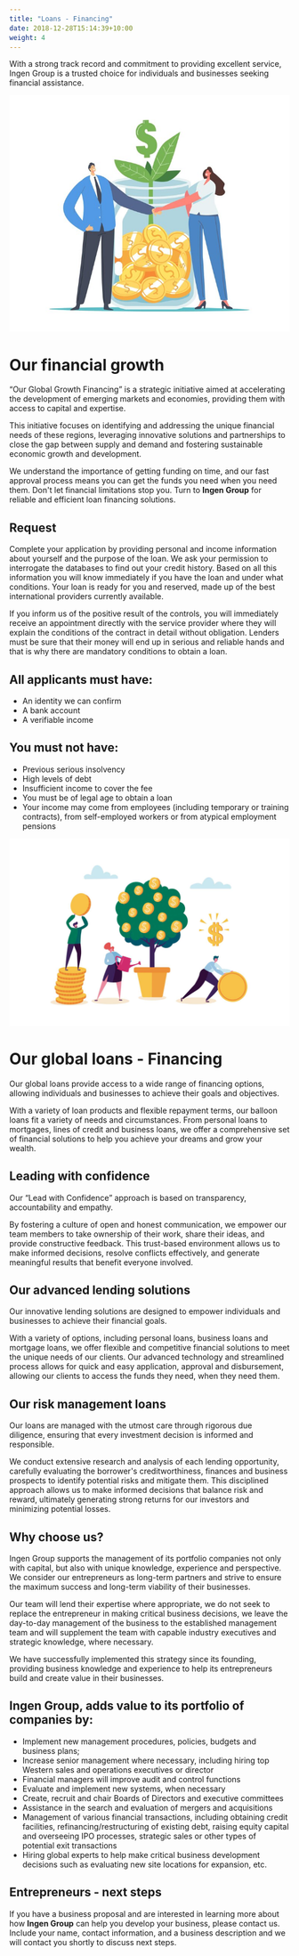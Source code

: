 ```yaml
---
title: "Loans - Financing"
date: 2018-12-28T15:14:39+10:00
weight: 4
---
```


With a strong track record and commitment to providing excellent service, Ingen Group is a trusted choice for individuals and businesses seeking financial assistance.

![Accounting Services](/images/ayuda-financiera.jpg)

# Our financial growth

“Our Global Growth Financing” is a strategic initiative aimed at accelerating the development of emerging markets and economies, providing them with access to capital and expertise.

This initiative focuses on identifying and addressing the unique financial needs of these regions, leveraging innovative solutions and partnerships to close the gap between supply and demand and fostering sustainable economic growth and development.

We understand the importance of getting funding on time, and our fast approval process means you can get the funds you need when you need them. Don't let financial limitations stop you. Turn to **Ingen Group** for reliable and efficient loan financing solutions.

## Request

Complete your application by providing personal and income information about yourself and the purpose of the loan. We ask your permission to interrogate the databases to find out your credit history. Based on all this information you will know immediately if you have the loan and under what conditions. Your loan is ready for you and reserved, made up of the best international providers currently available.

If you inform us of the positive result of the controls, you will immediately receive an appointment directly with the service provider where they will explain the conditions of the contract in detail without obligation. Lenders must be sure that their money will end up in serious and reliable hands and that is why there are mandatory conditions to obtain a loan.

## All applicants must have:

- An identity we can confirm
- A bank account
- A verifiable income

## You must not have:

- Previous serious insolvency
- High levels of debt
- Insufficient income to cover the fee
- You must be of legal age to obtain a loan
- Your income may come from employees (including temporary or training contracts), from self-employed workers or from atypical employment pensions

![Accounting Services](/images/razones-invertir.jpg)

# Our global loans - Financing

Our global loans provide access to a wide range of financing options, allowing individuals and businesses to achieve their goals and objectives.

With a variety of loan products and flexible repayment terms, our balloon loans fit a variety of needs and circumstances. From personal loans to mortgages, lines of credit and business loans, we offer a comprehensive set of financial solutions to help you achieve your dreams and grow your wealth.

## Leading with confidence

Our “Lead with Confidence” approach is based on transparency, accountability and empathy.

By fostering a culture of open and honest communication, we empower our team members to take ownership of their work, share their ideas, and provide constructive feedback. This trust-based environment allows us to make informed decisions, resolve conflicts effectively, and generate meaningful results that benefit everyone involved.

## Our advanced lending solutions

Our innovative lending solutions are designed to empower individuals and businesses to achieve their financial goals.

With a variety of options, including personal loans, business loans and mortgage loans, we offer flexible and competitive financial solutions to meet the unique needs of our clients. Our advanced technology and streamlined process allows for quick and easy application, approval and disbursement, allowing our clients to access the funds they need, when they need them.

## Our risk management loans

Our loans are managed with the utmost care through rigorous due diligence, ensuring that every investment decision is informed and responsible.

We conduct extensive research and analysis of each lending opportunity, carefully evaluating the borrower's creditworthiness, finances and business prospects to identify potential risks and mitigate them. This disciplined approach allows us to make informed decisions that balance risk and reward, ultimately generating strong returns for our investors and minimizing potential losses.

## Why choose us? 

Ingen Group supports the management of its portfolio companies not only with capital, but also with unique knowledge, experience and perspective. We consider our entrepreneurs as long-term partners and strive to ensure the maximum success and long-term viability of their businesses.

Our team will lend their expertise where appropriate, we do not seek to replace the entrepreneur in making critical business decisions, we leave the day-to-day management of the business to the established management team and will supplement the team with capable industry executives and strategic knowledge, where necessary.

We have successfully implemented this strategy since its founding, providing business knowledge and experience to help its entrepreneurs build and create value in their businesses.

## **Ingen Group**, adds value to its portfolio of companies by:

  - Implement new management procedures, policies, budgets and business plans;
  - Increase senior management where necessary, including hiring top Western sales and operations executives or director
  - Financial managers will improve audit and control functions
  - Evaluate and implement new systems, when necessary
  - Create, recruit and chair Boards of Directors and executive committees
  - Assistance in the search and evaluation of mergers and acquisitions
  - Management of various financial transactions, including obtaining credit facilities, refinancing/restructuring of existing debt, raising equity capital and overseeing IPO processes, strategic sales or other types of potential exit transactions
  - Hiring global experts to help make critical business development decisions such as evaluating new site locations for expansion, etc.

## Entrepreneurs - next steps

If you have a business proposal and are interested in learning more about how **Ingen Group** can help you develop your business, please contact us. Include your name, contact information, and a business description and we will contact you shortly to discuss next steps.
